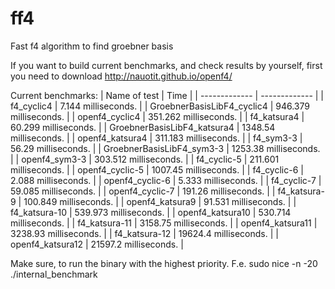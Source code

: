# ff4
Fast f4 algorithm to find groebner basis

If you want to build current benchmarks, and check results by yourself, first you need to download http://nauotit.github.io/openf4/

Current benchmarks:
| Name of test | Time |
| ------------- | ------------- |
| f4_cyclic4  | 7.144 milliseconds. | 
| GroebnerBasisLibF4_cyclic4  | 946.379 milliseconds. | 
| openf4_cyclic4  | 351.262 milliseconds. | 
| f4_katsura4  | 60.299 milliseconds. | 
| GroebnerBasisLibF4_katsura4  | 1348.54 milliseconds. | 
| openf4_katsura4  | 311.183 milliseconds. | 
| f4_sym3-3  | 56.29 milliseconds. | 
| GroebnerBasisLibF4_sym3-3  | 1253.38 milliseconds. | 
| openf4_sym3-3  | 303.512 milliseconds. | 
| f4_cyclic-5  | 211.601 milliseconds. | 
| openf4_cyclic-5  | 1007.45 milliseconds. | 
| f4_cyclic-6  | 2.088 milliseconds. | 
| openf4_cyclic-6  | 5.333 milliseconds. | 
| f4_cyclic-7  | 59.085 milliseconds. | 
| openf4_cyclic-7  | 191.26 milliseconds. | 
| f4_katsura-9  | 100.849 milliseconds. | 
| openf4_katsura9  | 91.531 milliseconds. | 
| f4_katsura-10  | 539.973 milliseconds. | 
| openf4_katsura10  | 530.714 milliseconds. | 
| f4_katsura-11  | 3158.75 milliseconds. | 
| openf4_katsura11  | 3238.93 milliseconds. | 
| f4_katsura-12  | 19624.4 milliseconds. | 
| openf4_katsura12  | 21597.2 milliseconds. | 

Make sure, to run the binary with the highest priority. F.e. sudo nice -n -20 ./internal_benchmark
